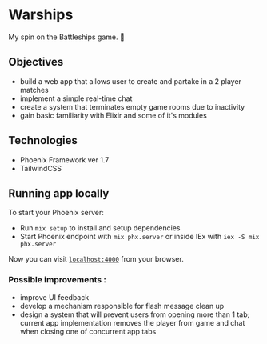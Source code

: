 

# Warships

My spin on the Battleships game. 🚢

## Objectives

- build a web app that allows user to create and partake in a 2 player matches
- implement a simple real-time chat
- create a system that terminates empty game rooms due to inactivity
- gain basic familiarity with Elixir and some of it's modules

## Technologies

- Phoenix Framework ver 1.7
- TailwindCSS

## Running app locally

To start your Phoenix server:

- Run `mix setup` to install and setup dependencies
- Start Phoenix endpoint with `mix phx.server` or inside IEx with `iex -S mix phx.server`

Now you can visit [`localhost:4000`](http://localhost:4000) from your browser.


### Possible improvements :

- improve UI feedback
- develop a mechanism responsible for flash message clean up
- design a system that will prevent users from opening more than 1 tab; current app implementation removes the player from game and chat when closing one of concurrent app tabs


